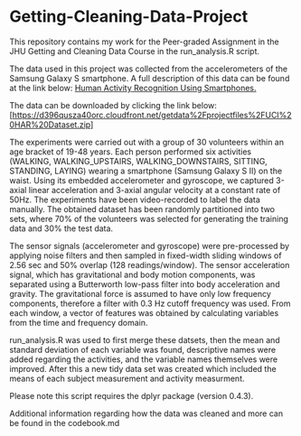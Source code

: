 # Getting-Cleaning-Data-Project
This repository contains my work for the Peer-graded Assignment in the JHU Getting and Cleaning Data Course in the run_analysis.R script. 

The data used in this project was collected from the accelerometers of the Samsung Galaxy S smartphone. 
A full description of this data can be found at the link below:
[Human Activity Recognition Using Smartphones.](https://archive.ics.uci.edu/dataset/240/human+activity+recognition+using+smartphones)

The data can be downloaded by clicking the link below:
[https://d396qusza40orc.cloudfront.net/getdata%2Fprojectfiles%2FUCI%20HAR%20Dataset.zip]

The experiments were carried out with a group of 30 volunteers within an age bracket of 19-48 years. Each person performed six activities (WALKING, WALKING_UPSTAIRS, WALKING_DOWNSTAIRS, SITTING, STANDING, LAYING) wearing a smartphone (Samsung Galaxy S II) on the waist. Using its embedded accelerometer and gyroscope, we captured 3-axial linear acceleration and 3-axial angular velocity at a constant rate of 50Hz. The experiments have been video-recorded to label the data manually. The obtained dataset has been randomly partitioned into two sets, where 70% of the volunteers was selected for generating the training data and 30% the test data. 

The sensor signals (accelerometer and gyroscope) were pre-processed by applying noise filters and then sampled in fixed-width sliding windows of 2.56 sec and 50% overlap (128 readings/window). The sensor acceleration signal, which has gravitational and body motion components, was separated using a Butterworth low-pass filter into body acceleration and gravity. The gravitational force is assumed to have only low frequency components, therefore a filter with 0.3 Hz cutoff frequency was used. From each window, a vector of features was obtained by calculating variables from the time and frequency domain.

run_analysis.R was used to first merge these datsets, then the mean and standard deviation of each variable was found, descriptive names were added regarding the activities, and the variable names themselves were improved. After this a new tidy data set was created which included the means of each subject measurement and activity measurment. 

Please note this script requires the dplyr package (version 0.4.3).

Additional information regarding how the data was cleaned and more can be found in the codebook.md
